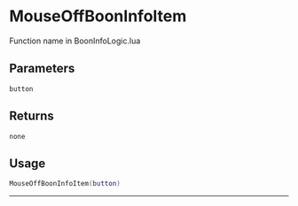 # MouseOffBoonInfoItem
Function name in BoonInfoLogic.lua
## Parameters
`button`
## Returns
`none`
## Usage
```lua
MouseOffBoonInfoItem(button)
```
---
